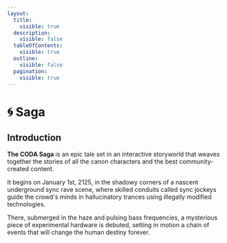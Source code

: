```yaml
---
layout:
  title:
    visible: true
  description:
    visible: false
  tableOfContents:
    visible: true
  outline:
    visible: false
  pagination:
    visible: true
---
```


# 🌀 Saga

## Introduction

**The CODA Saga** is an epic tale set in an interactive storyworld that weaves together the stories of all the canon characters and the best community-created content.

It begins on January 1st, 2125, in the shadowy corners of a nascent underground sync rave scene, where skilled conduits called sync jockeys guide the crowd's minds in hallucinatory trances using illegally modified technologies.

There, submerged in the haze and pulsing bass frequencies, a mysterious piece of experimental hardware is debuted, setting in motion a chain of events that will change the human destiny forever.
